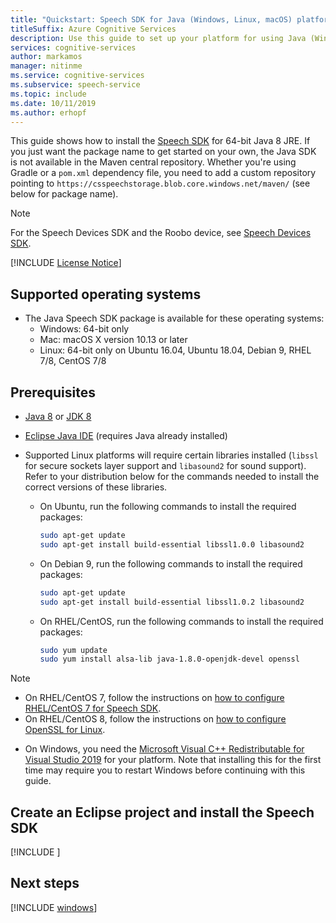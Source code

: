 ```yaml
---
title: "Quickstart: Speech SDK for Java (Windows, Linux, macOS) platform setup - Speech service"
titleSuffix: Azure Cognitive Services
description: Use this guide to set up your platform for using Java (Windows, Linux, macOS) with the Speech service SDK.
services: cognitive-services
author: markamos
manager: nitinme
ms.service: cognitive-services
ms.subservice: speech-service
ms.topic: include
ms.date: 10/11/2019
ms.author: erhopf
---
```


This guide shows how to install the [Speech SDK](~/articles/cognitive-services/speech-service/speech-sdk.md) for 64-bit Java 8 JRE. If you just want the package name to get started on your own, the Java SDK is not available in the Maven central repository. Whether you're using Gradle or a `pom.xml` dependency file, you need to add a custom repository pointing to `https://csspeechstorage.blob.core.windows.net/maven/` (see below for package name).

> [!NOTE]
> For the Speech Devices SDK and the Roobo device, see [Speech Devices SDK](~/articles/cognitive-services/speech-service/speech-devices-sdk.md).

[!INCLUDE [License Notice](~/includes/cognitive-services-speech-service-license-notice.md)]

## Supported operating systems

- The Java Speech SDK package is available for these operating systems:
  - Windows: 64-bit only
  - Mac: macOS X version 10.13 or later
  - Linux: 64-bit only on Ubuntu 16.04, Ubuntu 18.04, Debian 9, RHEL 7/8, CentOS 7/8

## Prerequisites

- [Java 8](https://www.oracle.com/technetwork/java/javase/downloads/jre8-downloads-2133155.html) or [JDK 8](https://www.oracle.com/technetwork/java/javase/downloads/index.html)

- [Eclipse Java IDE](https://www.eclipse.org/downloads/) (requires Java already installed)
- Supported Linux platforms will require certain libraries installed (`libssl` for secure sockets layer support and `libasound2` for sound support). Refer to your distribution below for the commands needed to install the correct versions of these libraries.

  - On Ubuntu, run the following commands to install the required packages:

    ```sh
    sudo apt-get update
    sudo apt-get install build-essential libssl1.0.0 libasound2
    ```

  - On Debian 9, run the following commands to install the required packages:

    ```sh
    sudo apt-get update
    sudo apt-get install build-essential libssl1.0.2 libasound2
    ```

  - On RHEL/CentOS, run the following commands to install the required packages:

    ```sh
    sudo yum update
    sudo yum install alsa-lib java-1.8.0-openjdk-devel openssl
    ```

> [!NOTE]
> - On RHEL/CentOS 7, follow the instructions on [how to configure RHEL/CentOS 7 for Speech SDK](~/articles/cognitive-services/speech-service/how-to-configure-rhel-centos-7.md).
> - On RHEL/CentOS 8, follow the instructions on [how to configure OpenSSL for Linux](~/articles/cognitive-services/speech-service/how-to-configure-openssl-linux.md).

- On Windows, you need the [Microsoft Visual C++ Redistributable for Visual Studio 2019](https://support.microsoft.com/help/2977003/the-latest-supported-visual-c-downloads) for your platform. Note that installing this for the first time may require you to restart Windows before continuing with this guide.

## Create an Eclipse project and install the Speech SDK

[!INCLUDE [](~/includes/cognitive-services-speech-service-quickstart-java-create-proj.md)]

## Next steps

[!INCLUDE [windows](../quickstart-list.md)]

